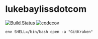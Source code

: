 # lukebaylissdotcom
[![Build Status](https://travis-ci.com/lpbayliss/lukebaylissdotcom.svg?token=sBTTqDgQquG87w2NLxT6&branch=master)](https://travis-ci.com/lpbayliss/lukebaylissdotcom)
[![codecov](https://codecov.io/gh/lpbayliss/lukebaylissdotcom/branch/master/graph/badge.svg?token=DKZOPMONHA)](https://codecov.io/gh/lpbayliss/lukebaylissdotcom)



`env SHELL=/bin/bash open -a "GitKraken"`